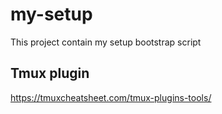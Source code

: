 # my-setup
This project contain my setup bootstrap script


## Tmux plugin 
https://tmuxcheatsheet.com/tmux-plugins-tools/